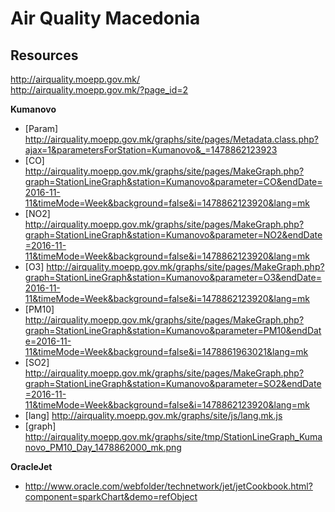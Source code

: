 # Air Quality Macedonia

## Resources

http://airquality.moepp.gov.mk/  
http://airquality.moepp.gov.mk/?page_id=2  

__Kumanovo__  
* [Param] http://airquality.moepp.gov.mk/graphs/site/pages/Metadata.class.php?ajax=1&parametersForStation=Kumanovo&_=1478862123923  
* [CO] http://airquality.moepp.gov.mk/graphs/site/pages/MakeGraph.php?graph=StationLineGraph&station=Kumanovo&parameter=CO&endDate=2016-11-11&timeMode=Week&background=false&i=1478862123920&lang=mk  
* [NO2] http://airquality.moepp.gov.mk/graphs/site/pages/MakeGraph.php?graph=StationLineGraph&station=Kumanovo&parameter=NO2&endDate=2016-11-11&timeMode=Week&background=false&i=1478862123920&lang=mk  
* [O3] http://airquality.moepp.gov.mk/graphs/site/pages/MakeGraph.php?graph=StationLineGraph&station=Kumanovo&parameter=O3&endDate=2016-11-11&timeMode=Week&background=false&i=1478862123920&lang=mk  
* [PM10] http://airquality.moepp.gov.mk/graphs/site/pages/MakeGraph.php?graph=StationLineGraph&station=Kumanovo&parameter=PM10&endDate=2016-11-11&timeMode=Week&background=false&i=1478861963021&lang=mk  
* [SO2] http://airquality.moepp.gov.mk/graphs/site/pages/MakeGraph.php?graph=StationLineGraph&station=Kumanovo&parameter=SO2&endDate=2016-11-11&timeMode=Week&background=false&i=1478862123920&lang=mk  
* [lang] http://airquality.moepp.gov.mk/graphs/site/js/lang.mk.js  
* [graph] http://airquality.moepp.gov.mk/graphs/site/tmp/StationLineGraph_Kumanovo_PM10_Day_1478862000_mk.png  

__OracleJet__  
* http://www.oracle.com/webfolder/technetwork/jet/jetCookbook.html?component=sparkChart&demo=refObject
